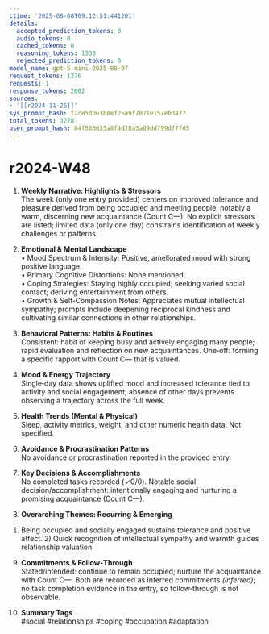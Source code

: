 ```yaml
---
ctime: '2025-08-08T09:12:51.441201'
details:
  accepted_prediction_tokens: 0
  audio_tokens: 0
  cached_tokens: 0
  reasoning_tokens: 1536
  rejected_prediction_tokens: 0
model_name: gpt-5-mini-2025-08-07
request_tokens: 1276
requests: 1
response_tokens: 2002
sources:
- '[[r2024-11-26]]'
sys_prompt_hash: f2c85db63b8ef25a9f7871e157eb3477
total_tokens: 3278
user_prompt_hash: 84f563d33a8f4d28a3a09dd799df7fd5
---
```

# r2024-W48

1. **Weekly Narrative: Highlights & Stressors**  
The week (only one entry provided) centers on improved tolerance and pleasure derived from being occupied and meeting people, notably a warm, discerning new acquaintance (Count C—). No explicit stressors are listed; limited data (only one day) constrains identification of weekly challenges or patterns.

2. **Emotional & Mental Landscape**  
• Mood Spectrum & Intensity: Positive, ameliorated mood with strong positive language.  
• Primary Cognitive Distortions: None mentioned.  
• Coping Strategies: Staying highly occupied; seeking varied social contact; deriving entertainment from others.  
• Growth & Self‑Compassion Notes: Appreciates mutual intellectual sympathy; prompts include deepening reciprocal kindness and cultivating similar connections in other relationships.

3. **Behavioral Patterns: Habits & Routines**  
Consistent: habit of keeping busy and actively engaging many people; rapid evaluation and reflection on new acquaintances. One‑off: forming a specific rapport with Count C— that is valued.

4. **Mood & Energy Trajectory**  
Single‑day data shows uplifted mood and increased tolerance tied to activity and social engagement; absence of other days prevents observing a trajectory across the full week.

5. **Health Trends (Mental & Physical)**  
Sleep, activity metrics, weight, and other numeric health data: Not specified.

6. **Avoidance & Procrastination Patterns**  
No avoidance or procrastination reported in the provided entry.

7. **Key Decisions & Accomplishments**  
No completed tasks recorded (✓0/0). Notable social decision/accomplishment: intentionally engaging and nurturing a promising acquaintance (Count C—).

8. **Overarching Themes: Recurring & Emerging**  
1) Being occupied and socially engaged sustains tolerance and positive affect. 2) Quick recognition of intellectual sympathy and warmth guides relationship valuation.

9. **Commitments & Follow‑Through**  
Stated/intended: continue to remain occupied; nurture the acquaintance with Count C—. Both are recorded as inferred commitments *(inferred)*; no task completion evidence in the entry, so follow‑through is not observable.

10. **Summary Tags**  
#social #relationships #coping #occupation #adaptation